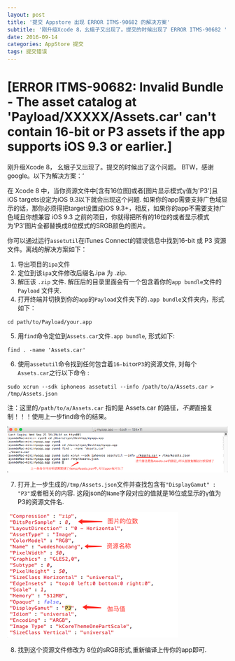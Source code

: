 ```yaml
---
layout: post
title: '提交 Appstore 出现 ERROR ITMS-90682 的解决方案'
subtitle: '刚升级Xcode 8，幺蛾子又出现了。提交的时候出现了 ERROR ITMS-90682 '
date: 2016-09-14
categories: AppStore 提交
tags: 提交错误
---
```


# [ERROR ITMS-90682: Invalid Bundle - The asset catalog at 'Payload/XXXXX/Assets.car' can't contain 16-bit or P3 assets if the app supports iOS 9.3 or earlier.]

刚升级Xcode 8， 幺蛾子又出现了。提交的时候出了这个问题。 BTW，感谢google。以下为解决方案：‘

在 Xcode 8 中，当你资源文件中[含有16位图]或者[图片显示模式γ值为'P3']且iOS targets设定为iOS 9.3以下就会出现这个问题. 如果你的app需要支持广色域显示的话，那你必须得把target设置成iOS 9.3+，相反，如果你的app不需要支持广色域且你想兼容 iOS 9.3 之前的项目，你就得把所有的16位的或者显示模式为'P3'图片全都替换成8位模式的SRGB颜色的图片。



你可以通过运行`assetutil`在iTunes Connect的错误信息中找到16-bit 或 P3 资源文件。离线的解决方案如下：

1. 导出项目的`ipa`文件
2. 定位到该`ipa`文件修改后缀名.ipa 为 .zip.
3. 解压该 `.zip` 文件. 解压后的目录里面会有一个包含着你的`app bundle`文件的 `Payload` 文件夹.
4. 打开终端并切换到你的`app`的`Payload`文件夹下的`.app bundle`文件夹内，形式如下：

```shell
cd path/to/Payload/your.app
```

5. 用`find`命令定位到`Assets.car`文件`.app bundle`, 形式如下:

```shell
find . -name 'Assets.car'
```

6. 使用`assetutil`命令找到任何包含着`16-bit`or`P3`的资源文件, 对每个`Assets.car`之行以下命令 :

```shell
sudo xcrun --sdk iphoneos assetutil --info /path/to/a/Assets.car > /tmp/Assets.json
```

注：这里的`/path/to/a/Assets.car` 指的是 Assets.car 的路径，*不要*直接复制！！！使用上一步find命令的结果。

![img](/uploads/791090-20160921143640637-12978843.png)

7. 打开上一步生成的`/tmp/Assets.json`文件并查找包含有`"DisplayGamut" : "P3"`或者相关的内容.  这段json的`Name`字段对应的值就是16位或显示的γ值为P3的资源文件名.

![img](/uploads/791090-20160914172149367-1157766338.png)


8. 找到这个资源文件修改为 8位的sRGB形式,重新编译上传你的app即可.